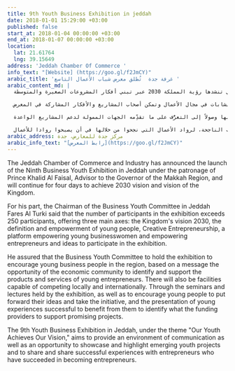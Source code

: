 ```yaml
---
title: 9th Youth Business Exhibition in jeddah
date: 2018-01-01 15:29:00 +03:00
published: false
start_at: 2018-01-04 00:00:00 +03:00
end_at: 2018-01-07 00:00:00 +03:00
location:
  lat: 21.61764
  lng: 39.15649
address: 'Jeddah Chamber Of Commerce '
info_text: "[Website] (https://goo.gl/f2JmCY)"
arabic_title: 'غرفة جدة  تُطلق معرض شباب الأعمال التاسع '
arabic_content_md: |
  أعلنت غرفة جدة إطلاق معرض شباب الأعمال التاسع بجدة "بشبابنا نحقق رؤيتنا" يوم الخميس القادم تحت رعاية مستشار خادم الحرمين الشريفين أمير منطقة مكة المكرمة الأمير خالد الفيصل، ويستمر على مدى أربعة أيام، وذلك لتوحيد الأهداف وتحقيق الرؤى المستقبلية التي تنشدها رؤية المملكة 2030 عبر تبني أفكار المشروعات الصغيرة والمتوسطة.

  من جهته، أوضح رئيس لجنة شباب الأعمال بغرفة جدة فارس التركي، أن عدد المشاركين في المعرض يتجاوزون الـ 250 مشاركاً، حيث تقدم ثلاث محاور هامة في مقدمتها، رسم ملامح رؤية المملكة 2030، وتعريف وتمكين الشباب من أهدافها وبرامجها، ومنصة لمشاريع شباب وشابات الأعمال والأفكار التجارية الإبداعية، ومنصة تمكين الشباب والشابات في مجال الأعمال وتمكن أصحاب المشاريع والأفكار المشاركة في المعرض.

  وأكد حرص لجنة شباب الأعمال على إقامة المعرض لتشجيع شباب الأعمال في المنطقة، منطلقة من رسالة ترتكز على إتاحة الفرصة للمجتمع الاقتصادي للتعرف على منتجات وخدمات مشاريع الشباب والشابات ودعمها حتى تكون هناك منشآت مؤهلة للمنافسة محلياً وعالمياً، وترويج منتجات وخدمات الشباب للمستهلك والمستثمر وتثقيف شباب وشابات الأعمال من خلال الندوات والمحاضرات التي يحفل بها المعرض، فضلاً عن حثِّ الشباب على طرح أفكارهم وأخذ زمام المبادرة فيها، وعرض التجارب الشابة الناجحة للاستفادة منها وصولاً إلى التعرُّف على ما تقدِّمه الجهات الممولة لدعم المشاريع الواعدة.

  يذكر أن معرض شباب الأعمال التاسع بجدة تحت شعار "بشبابنا نحقق رؤيتنا"، يهدف المعرض لتوفير بيئة تواصل فضلاً عن إتاحة الفرصة لعرض المشاريع الشبابيَّة الناشئة وإبرازها للمجتمع وتبادل ونقل التجارب الناجحة، لرواد الأعمال التي نجحوا من خلالها في أن يصبحوا روادا للأعمال.
arabic_address: مركز جدة للمعارض، جدة
arabic_info_text: "[رابط المعرض](https://goo.gl/f2JmCY)"
---
```


The Jeddah Chamber of Commerce and Industry has announced the launch of the Ninth Business Youth Exhibition in Jeddah under the patronage of Prince Khalid Al Faisal, Advisor to the Governor of the Makkah Region, and will continue for four days to achieve 2030 vision and vision of the Kingdom.

For his part, the Chairman of the Business Youth Committee in Jeddah Fares Al Turki said that the number of participants in the exhibition exceeds 250 participants, offering three main axes: the Kingdom's vision 2030, the definition and empowerment of young people, Creative Entrepreneurship, a platform empowering young businesswomen and empowering entrepreneurs and ideas to participate in the exhibition.

He assured that the Business Youth Committee to hold the exhibition to encourage young business people in the region, based on a message the opportunity of the economic community to identify and support the products and services of young entrepreneurs. There will also be facilities capable of competing locally and internationally. Through the seminars and lectures held by the exhibition, as well as to encourage young people to put forward their ideas and take the initiative, and the presentation of young experiences successful to benefit from them to identify what the funding providers to support promising projects.

The 9th Youth Business Exhibition in Jeddah, under the theme "Our Youth Achieves Our Vision," aims to provide an environment of communication as well as an opportunity to showcase and highlight emerging youth projects and to share and share successful experiences with entrepreneurs who have succeeded in becoming entrepreneurs.